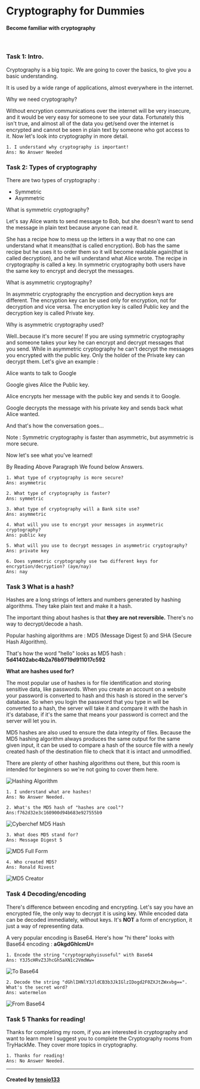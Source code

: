# Cryptography for Dummies

#### Become familiar with cryptography

<br/>

### Task 1: Intro.

Cryptography is a big topic. We are going to cover the basics, to give you a basic understanding.

It is used by a wide range of applications, almost everywhere in the internet.

Why we need cryptography?

Without encryption communications over the internet will be very insecure, and it would be very easy for someone to see your data. Fortunately this isn't true, and almost all of the data you get/send over the internet is encrypted and cannot be seen in plain text by someone who got access to it. Now let's look into cryptography in more detail.

```
1. I understand why cryptography is important!
Ans: No Answer Needed

```

### Task 2: Types of cryptography

There are two types of cryptography :

- Symmetric
- Asymmetric

What is symmetric cryptography?

Let's say Alice wants to send message to Bob, but she doesn't want to send the message in plain text because anyone can read it.

She has a recipe how to mess up the letters in a way that no one can understand what it means(that is called encryption). Bob has the same recipe but he uses it to order them so it will become readable again(that is called decryption), and he will understand what Alice wrote. The recipe in cryptography is called a key. In symmetric cryptography both users have the same key to encrypt and decrypt the messages.

What is asymmetric cryptography?

In asymmetric cryptography the encryption and decryption keys are different. The encryption key can be used only for encryption, not for decryption and vice versa. The encryption key is called Public key and the decryption key is called Private key.

Why is asymmetric cryptography used?

Well..because it's more secure! If you are using symmetric cryptography and someone takes your key he can encrypt and decrypt messages that you send. While in asymmetric cryptography he can't decrypt the messages you encrypted with the public key. Only the holder of the Private key can decrypt them. Let's give an example :

Alice wants to talk to Google

Google gives Alice the Public key.

Alice encrypts her message with the public key and sends it to Google.

Google decrypts the message with his private key and sends back what Alice wanted.

And that's how the conversation goes...

Note : Symmetric cryptography is faster than asymmetric, but asymmetric is more secure.

Now let's see what you've learned!

By Reading Above Paragraph We found below Answers.

```
1. What type of cryptography is more secure?
Ans: asymmetric

2. What type of cryptography is faster?
Ans: symmetric

3. What type of cryptography will a Bank site use?
Ans: asymmetric

4. What will you use to encrypt your messages in asymmetric cryptography?
Ans: public key

5. What will you use to decrypt messages in asymmetric cryptography?
Ans: private key

6. Does symmetric cryptography use two different keys for encryption/decryption? (aye/nay)
Ans: nay

```

### Task 3 What is a hash?

Hashes are a long strings of letters and numbers generated by hashing algorithms. They take plain text and make it a hash.

The important thing about hashes is that **they are not reversible.** There's no way to decrypt/decode a hash.

Popular hashing algorithms are : MD5 (Message Digest 5) and SHA (Secure Hash Algorithm).

That's how the word "hello" looks as MD5 hash : **5d41402abc4b2a76b9719d911017c592**

**What are hashes used for?**

The most popular use of hashes is for file identification and storing sensitive data, like passwords. When you create an account on a website your password is converted to hash and this hash is stored in the server's database. So when you login the password that you type in will be converted to a hash, the server will take it and compare it with the hash in it's database, if it's the same that means your password is correct and the server will let you in.

MD5 hashes are also used to ensure the data integrity of files. Because the MD5 hashing algorithm always produces the same output for the same given input, it can be used to compare a hash of the source file with a newly created hash of the destination file to check that it is intact and unmodified.

There are plenty of other hashing algorithms out there, but this room is intended for beginners so we're not going to cover them here.

![Hashing Algorithm](https://github.com/vrbait1107/CTF_WRITEUPS/blob/main/TryHackMe/images/Cryptography-for-Dummies/Picture-1.png "Hashing Algorithm")

```
1. I understand what are hashes!
Ans: No Answer Needed.

2. What's the MD5 hash of "hashes are cool"?
Ans:f762d32e3c160900d94b683e927555b9

```

![Cyberchef MD5 Hash](https://github.com/vrbait1107/CTF_WRITEUPS/blob/main/TryHackMe/images/Cryptography-for-Dummies/Picture-2.png "Cyberchef MD5 Hash")

```
3. What does MD5 stand for?
Ans: Message Digest 5

```

![MD5 Full Form](https://github.com/vrbait1107/CTF_WRITEUPS/blob/main/TryHackMe/images/Cryptography-for-Dummies/Picture-3.png "MD5 Full Form")

```
4. Who created MD5?
Ans: Ronald Rivest

```

![MD5 Creator](https://github.com/vrbait1107/CTF_WRITEUPS/blob/main/TryHackMe/images/Cryptography-for-Dummies/Picture-4.png "MD5 Creator")

### Task 4 Decoding/encoding

There's difference between encoding and encrypting. Let's say you have an encrypted file, the only way to decrypt it is using key. While encoded data can be decoded immediately, without keys. It's **NOT** a form of encryption, it just a way of representing data.

A very popular encoding is Base64. Here's how "hi there" looks with Base64 encoding : **aGkgdGhlcmU=**

```
1. Encode the string "cryptographyisuseful" with Base64
Ans: Y3J5cHRvZ3JhcGh5aXN1c2VmdWw=

```

![To Base64](https://github.com/vrbait1107/CTF_WRITEUPS/blob/main/TryHackMe/images/Cryptography-for-Dummies/Picture-5.png "To Base64")

```
2. Decode the string "dGhlIHNlY3JldCB3b3JkIGlzIDogd2F0ZXJtZWxvbg==". What's the secret word?
Ans: watermelon

```

![From Base64](https://github.com/vrbait1107/CTF_WRITEUPS/blob/main/TryHackMe/images/CrypFromgraphy-for-Dummies/Picture-6.png "From Base64")

### Task 5 Thanks for reading!

Thanks for completing my room, if you are interested in cryptography and want to learn more I suggest you to complete the Cryptography rooms from TryHackMe. They cover more topics in cryptography.

```
1. Thanks for reading!
Ans: No Answer Needed.

```

<hr/>

#### Created by [tensio133](https://tryhackme.com/p/tensio133)
